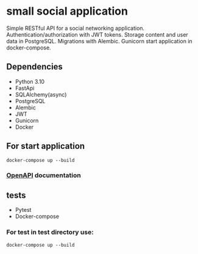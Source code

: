 # small social application

Simple RESTful API for a social networking application. 
Authentication/authorization with JWT tokens. 
Storage content and user data in PostgreSQL.
Migrations with Alembic. Gunicorn start application in docker-compose.

## Dependencies
* Python 3.10
* FastApi
* SQLAlchemy(async)
* PostgreSQL
* Alembic
* JWT
* Gunicorn
* Docker

## For start application

```commandline
docker-compose up --build
```

### [OpenAPI](http://localhost:8000/api/openapi#/) documentation


## tests

* Pytest
* Docker-compose

### For test in test directory use:

```commandline
docker-compose up --build
```
